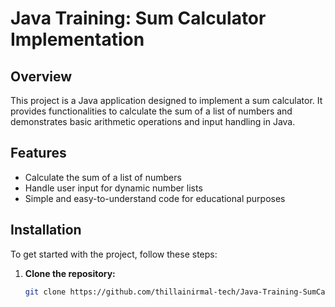 # Java Training: Sum Calculator Implementation

## Overview
This project is a Java application designed to implement a sum calculator. It provides functionalities to calculate the sum of a list of numbers and demonstrates basic arithmetic operations and input handling in Java.

## Features
- Calculate the sum of a list of numbers
- Handle user input for dynamic number lists
- Simple and easy-to-understand code for educational purposes

## Installation
To get started with the project, follow these steps:

1. **Clone the repository:**
   ```sh
   git clone https://github.com/thillainirmal-tech/Java-Training-SumCalculatorImplementation.git
